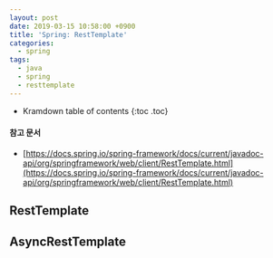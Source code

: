 ```yaml
---
layout: post
date: 2019-03-15 10:58:00 +0900
title: 'Spring: RestTemplate'
categories:
  - spring
tags:
  - java
  - spring
  - resttemplate
---
```


* Kramdown table of contents
{:toc .toc}

#### 참고 문서

- [https://docs.spring.io/spring-framework/docs/current/javadoc-api/org/springframework/web/client/RestTemplate.html](https://docs.spring.io/spring-framework/docs/current/javadoc-api/org/springframework/web/client/RestTemplate.html)

## RestTemplate

## AsyncRestTemplate
